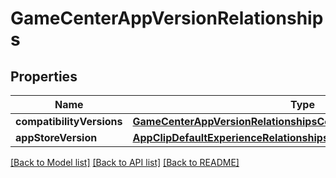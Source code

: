 # GameCenterAppVersionRelationships

## Properties
Name | Type | Description | Notes
------------ | ------------- | ------------- | -------------
**compatibilityVersions** | [**GameCenterAppVersionRelationshipsCompatibilityVersions**](GameCenterAppVersionRelationshipsCompatibilityVersions.md) |  | [optional] 
**appStoreVersion** | [**AppClipDefaultExperienceRelationshipsReleaseWithAppStoreVersion**](AppClipDefaultExperienceRelationshipsReleaseWithAppStoreVersion.md) |  | [optional] 

[[Back to Model list]](../README.md#documentation-for-models) [[Back to API list]](../README.md#documentation-for-api-endpoints) [[Back to README]](../README.md)


